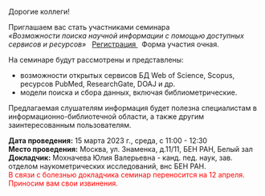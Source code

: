 
  <p>
    Дорогие коллеги!
</p>
<ar>Приглашаем вас стать участниками семинара
<br>
<i> «Возможности поиска научной информации с помощью доступных сервисов и ресурсов» </i> &nbsp; <a href="https://docs.google.com/forms/d/e/1FAIpQLSfNfXjjgiveAFcDAB4fgY7QvH0nA8XE3IGx4AqG6BTcFjgxhQ/viewform" title="до 14 марта включительно">
  Регистрация </a> &nbsp; Форма участия очная.
</p>

На семинаре будут рассмотрены и представлены:
<ul>
<li> возможности открытых сервисов БД Web of Science, Scopus, ресурсов PubMed, ResearchGate, DOAJ и др.
<li> модели поиска и сбора данных, включая библиометрические.
</ul>
Предлагаемая слушателям информация будет полезна специалистам в информационно-библиотечной области, а также другим заинтересованным пользователям.

<p>
<b>Дата проведения:</b> 15 марта 2023 г., среда, с 11:00 - 12:30
<br>
<b>Место проведения:</b> Москва, ул. Знаменка, д.11/11, БЕН РАН, Белый зал
<br>
<b> Докладчик:</b> Мохначева Юлия Валерьевна - канд. пед. наук, зав. отделом наукометрических исследований, внс БЕН РАН.
<br> <font color="red">  В связи с болезнью докладчика семинар переносится на 12 апреля. Приносим вам свои извинения. </font>
</p>
